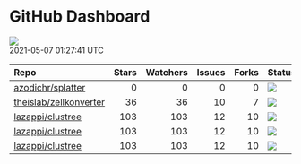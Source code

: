 GitHub Dashboard
================

![](https://github.com/lazappi/gh-dashboard/workflows/Render%20Status/badge.svg)  
2021-05-07 01:27:41 UTC

| Repo                                                                | Stars | Watchers | Issues | Forks | Status                                                                                                                                                  | Commit                                                                                                                                                            |
| :------------------------------------------------------------------ | ----: | -------: | -----: | ----: | :------------------------------------------------------------------------------------------------------------------------------------------------------ | :---------------------------------------------------------------------------------------------------------------------------------------------------------------- |
| [azodichr/splatter](https://github.com/azodichr/splatter)           |     0 |        0 |      0 |     0 | [![](https://github.com/Oshlack/splatter/workflows/R-CMD-check-bioc/badge.svg)](https://github.com/Oshlack/splatter/actions/runs/817173077)             | <a href="https://github.com/azodichr/splatter/commit/99db327a844ca56ca84f79237372199286a90a0a" title="Fix vector argument name in expandParams() docs">99db32</a> |
| [theislab/zellkonverter](https://github.com/theislab/zellkonverter) |    36 |       36 |     10 |     7 | [![](https://github.com/theislab/zellkonverter/workflows/R-CMD-check-bioc/badge.svg)](https://github.com/theislab/zellkonverter/actions/runs/807371860) | <a href="https://github.com/theislab/zellkonverter/commit/8a660bd17cf95892c11997ae8cb9f40586b05d34" title="Bump version">8a660b</a>                               |
| [lazappi/clustree](https://github.com/lazappi/clustree)             |   103 |      103 |     12 |    10 | [![](https://github.com/lazappi/clustree/workflows/R-CMD-check/badge.svg)](https://github.com/lazappi/clustree/actions/runs/450958999)                  | <a href="https://github.com/lazappi/clustree/commit/df3f57713c44cf2254aa64f889c4b376cd01e7df" title="Update CI (#68)">df3f57</a>                                  |
| [lazappi/clustree](https://github.com/lazappi/clustree)             |   103 |      103 |     12 |    10 | [![](https://github.com/lazappi/clustree/workflows/pkgdown/badge.svg)](https://github.com/lazappi/clustree/actions/runs/450887969)                      | <a href="https://github.com/lazappi/clustree/commit/887e1d05ecf7dcf22b3beea3b513b8ed287cf47e" title="Run test coverage GHA on ci branch">887e1d</a>               |
| [lazappi/clustree](https://github.com/lazappi/clustree)             |   103 |      103 |     12 |    10 | [![](https://github.com/lazappi/clustree/workflows/test-coverage/badge.svg)](https://github.com/lazappi/clustree/actions/runs/450959002)                | <a href="https://github.com/lazappi/clustree/commit/df3f57713c44cf2254aa64f889c4b376cd01e7df" title="Update CI (#68)">df3f57</a>                                  |
